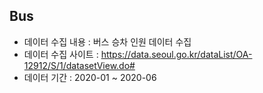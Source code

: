 ## Bus

- 데이터 수집 내용 : 버스 승차 인원 데이터 수집
- 데이터 수집 사이트 : https://data.seoul.go.kr/dataList/OA-12912/S/1/datasetView.do#
- 데이터 기간 : 2020-01 ~ 2020-06
